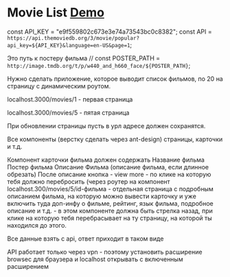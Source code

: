 # Movie List [Demo](https://task-movie-list.herokuapp.com/movies/1)

const API_KEY = "e9f559802c673e3e74a73543bc0c8382";
const API = `https://api.themoviedb.org/3/movie/popular?api_key=${API_KEY}&language=en-US&page=1`;

Это путь к постеру фильма
// const POSTER_PATH = `http://image.tmdb.org/t/p/w440_and_h660_face/${POSTER_PATH}`;

Нужно сделать приложение, которое выводит список фильмов, по 20 на страницу с динамическим роутом.

localhost.3000/movies/1 - первая страница

localhost.3000/movies/5 - пятая страница

При обновлении страницы пусть в урл адресе должен сохранятся.

Все компоненты (верстку сделать через ant-design) страницы, карточки и т.д.

Компонент карточки фильма должен содержать
Название фильма
Постер фильма
Описание Фильма (описание фильма, если длинное обрезать)
После описание кнопка - view more - по клике на которую тебя должно перебросить (через роутер на компонент localhost.300/movies/5/id-фильма - отдельная страница с подробным описанием фильма, на которую можно вывести карточку и уже включить туда доп-инфу о фильме, рейтинг, язык фильма, подробное описание и т.д. - в этом компоненте должна быть стрелка назад, при клике на которую тебя перебрасывает на ту страницу, на которой ты находился до этого.

Все данные взять с api, ответ приходит в таком виде




API работает только через vpn - поэтому установить расширение browsec для браузера и localhost открывать с включенным расширением


